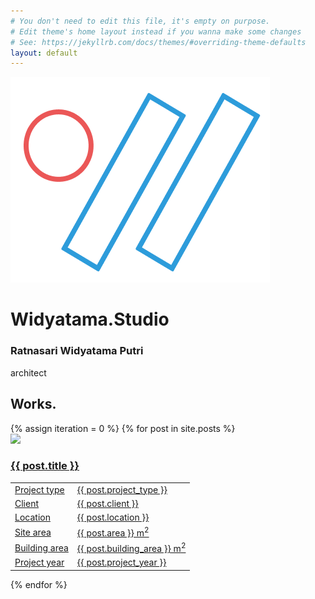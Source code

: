```yaml
---
# You don't need to edit this file, it's empty on purpose.
# Edit theme's home layout instead if you wanna make some changes
# See: https://jekyllrb.com/docs/themes/#overriding-theme-defaults
layout: default
---
```


<div id="container">
  <div class="content">
    <img class="big-logo" src="/assets/widyatama-studio-logo.png">
    <h1 class="title">Widyatama.Studio</h1>
    <h3 class="name">Ratnasari Widyatama Putri</h3>
    <div class="jobs monospace">architect</div>
  </div>
</div>

<div id="works">
  <h2 class="anchor">Works.</h2>
  {% assign iteration = 0 %}
  {% for post in site.posts %}
    <a href="{{ post.url }}">
      <div class="work">
        <img class="work-cover" src="/images/{{ post.image-folder }}/{{ post.cover }}.jpg">
        <div class="work-content">
          <h3 class="work-title">{{ post.title }}</h3>
          <table class="monospace">
            <tr><td>Project type</td><td>{{ post.project_type }}</td></tr>
            <tr><td>Client</td><td>{{ post.client }}</td></tr>
            <tr><td>Location</td><td>{{ post.location }}</td></tr>
            <tr><td>Site area</td><td>{{ post.area }} m<sup>2</sup></td></tr>
            <tr><td>Building area</td><td>{{ post.building_area }} m<sup>2</sup></td></tr>
            <tr><td>Project year</td><td>{{ post.project_year }}</td></tr>
          </table>
        </div>
        <div class="clear"></div>
      </div>
    </a>
  {% endfor %}
</div>

<script src="https://soulwire.github.io/sketch.js/js/sketch.min.js"></script>
<script src="/assets/subdiv.js"></script>